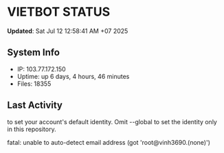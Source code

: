 # VIETBOT STATUS
**Updated**: Sat Jul 12 12:58:41 AM +07 2025

## System Info
- IP: 103.77.172.150
- Uptime: up 6 days, 4 hours, 46 minutes
- Files: 18355

## Last Activity

to set your account's default identity.
Omit --global to set the identity only in this repository.

fatal: unable to auto-detect email address (got 'root@vinh3690.(none)')
